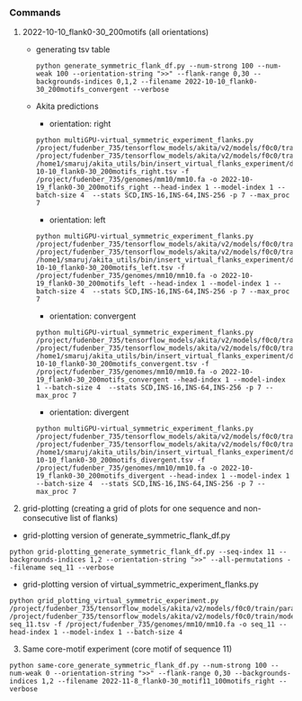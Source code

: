### Commands
1. 2022-10-10_flank0-30_200motifs (all orientations)
    - generating tsv table
        ```
        python generate_symmetric_flank_df.py --num-strong 100 --num-weak 100 --orientation-string ">>" --flank-range 0,30 --backgrounds-indices 0,1,2 --filename 2022-10-10_flank0-30_200motifs_convergent --verbose
        ```
    - Akita predictions

        - orientation: right
        ```
        python multiGPU-virtual_symmetric_experiment_flanks.py /project/fudenber_735/tensorflow_models/akita/v2/models/f0c0/train/params.json /project/fudenber_735/tensorflow_models/akita/v2/models/f0c0/train/model1_best.h5 /home1/smaruj/akita_utils/bin/insert_virtual_flanks_experiment/data/2022-10-10_flank0-30_200motifs_right.tsv -f /project/fudenber_735/genomes/mm10/mm10.fa -o 2022-10-19_flank0-30_200motifs_right --head-index 1 --model-index 1 --batch-size 4  --stats SCD,INS-16,INS-64,INS-256 -p 7 --max_proc 7
        ```
        - orientation: left
        ```
        python multiGPU-virtual_symmetric_experiment_flanks.py /project/fudenber_735/tensorflow_models/akita/v2/models/f0c0/train/params.json /project/fudenber_735/tensorflow_models/akita/v2/models/f0c0/train/model1_best.h5 /home1/smaruj/akita_utils/bin/insert_virtual_flanks_experiment/data/2022-10-10_flank0-30_200motifs_left.tsv -f /project/fudenber_735/genomes/mm10/mm10.fa -o 2022-10-19_flank0-30_200motifs_left --head-index 1 --model-index 1 --batch-size 4  --stats SCD,INS-16,INS-64,INS-256 -p 7 --max_proc 7
        ```
        - orientation: convergent
        ```
        python multiGPU-virtual_symmetric_experiment_flanks.py /project/fudenber_735/tensorflow_models/akita/v2/models/f0c0/train/params.json /project/fudenber_735/tensorflow_models/akita/v2/models/f0c0/train/model1_best.h5 /home1/smaruj/akita_utils/bin/insert_virtual_flanks_experiment/data/2022-10-10_flank0-30_200motifs_convergent.tsv -f /project/fudenber_735/genomes/mm10/mm10.fa -o 2022-10-19_flank0-30_200motifs_convergent --head-index 1 --model-index 1 --batch-size 4  --stats SCD,INS-16,INS-64,INS-256 -p 7 --max_proc 7
        ```
        - orientation: divergent
        ```
        python multiGPU-virtual_symmetric_experiment_flanks.py /project/fudenber_735/tensorflow_models/akita/v2/models/f0c0/train/params.json /project/fudenber_735/tensorflow_models/akita/v2/models/f0c0/train/model1_best.h5 /home1/smaruj/akita_utils/bin/insert_virtual_flanks_experiment/data/2022-10-10_flank0-30_200motifs_divergent.tsv -f /project/fudenber_735/genomes/mm10/mm10.fa -o 2022-10-19_flank0-30_200motifs_divergent --head-index 1 --model-index 1 --batch-size 4  --stats SCD,INS-16,INS-64,INS-256 -p 7 --max_proc 7
        ```

2.  grid-plotting
(creating a grid of plots for one sequence and non-consecutive list of flanks)

- grid-plotting version of generate_symmetric_flank_df.py
```
python grid-plotting_generate_symmetric_flank_df.py --seq-index 11 --backgrounds-indices 1,2 --orientation-string ">>" --all-permutations --filename seq_11 --verbose
```

- grid-plotting version of virtual_symmetric_experiment_flanks.py
```
python grid_plotting_virtual_symmetric_experiment.py /project/fudenber_735/tensorflow_models/akita/v2/models/f0c0/train/params.json /project/fudenber_735/tensorflow_models/akita/v2/models/f0c0/train/model1_best.h5 seq_11.tsv -f /project/fudenber_735/genomes/mm10/mm10.fa -o seq_11 --head-index 1 --model-index 1 --batch-size 4
```

3. Same core-motif experiment
(core motif of sequence 11)
```
python same-core_generate_symmetric_flank_df.py --num-strong 100 --num-weak 0 --orientation-string ">>" --flank-range 0,30 --backgrounds-indices 1,2 --filename 2022-11-8_flank0-30_motif11_100motifs_right --verbose
```